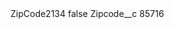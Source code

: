 <?xml version="1.0" encoding="UTF-8"?>
<CustomMetadata xmlns="http://soap.sforce.com/2006/04/metadata" xmlns:xsi="http://www.w3.org/2001/XMLSchema-instance" xmlns:xsd="http://www.w3.org/2001/XMLSchema">
    <label>ZipCode2134</label>
    <protected>false</protected>
    <values>
        <field>Zipcode__c</field>
        <value xsi:type="xsd:string">85716</value>
    </values>
</CustomMetadata>
